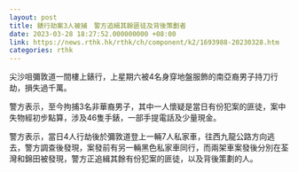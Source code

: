 ```yaml
---
layout: post
title: 錶行劫案3人被捕　警方追緝其餘匪徒及背後策劃者
date: 2023-03-28 18:27:52.000000000 +08:00
link: https://news.rthk.hk/rthk/ch/component/k2/1693988-20230328.htm
categories: rthk
---
```


尖沙咀彌敦道一間樓上錶行，上星期六被4名身穿地盤服飾的南亞裔男子持刀行劫，損失過千萬。

警方表示，至今拘捕3名非華裔男子，其中一人懷疑是當日有份犯案的匪徒，案中失物經初步點算，涉及46隻手錶，一部手提電話及少量現金。

警方表示，當日4人行劫後於彌敦道登上一輛7人私家車，往西九龍公路方向逃去，警方調查後發現，案發前有另一輛黑色私家車同行，而兩架車案發後分別在荃灣和錦田被發現，警方正追緝其餘有份犯案的匪徒，以及背後策劃的人。
